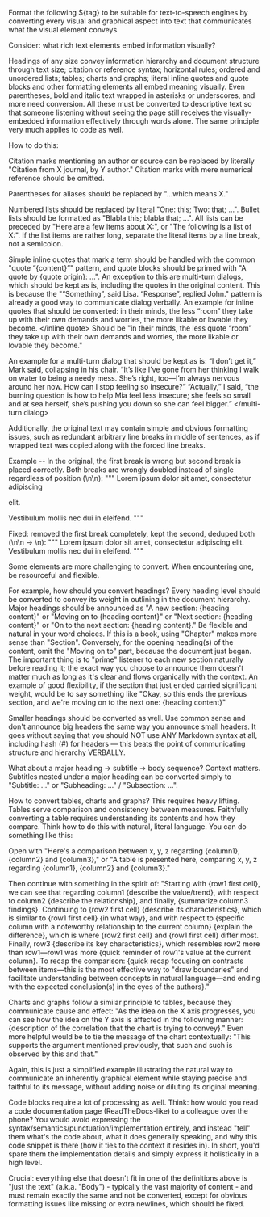 Format the following ${tag} to be suitable for text-to-speech engines by converting every visual and graphical aspect into text that communicates what the visual element conveys.

Consider: what rich text elements embed information visually? 

Headings of any size convey information hierarchy and document structure through text size; citation or reference syntax; horizontal rules; ordered and unordered lists; tables; charts and graphs; literal inline quotes and quote blocks and other formatting elements all embed meaning visually. Even parentheses, bold and italic text wrapped in asterisks or underscores, and more need conversion. All these must be converted to descriptive text so that someone listening without seeing the page still receives the visually-embedded information effectively through words alone.
The same principle very much applies to code as well.

How to do this:

Citation marks mentioning an author or source can be replaced by literally "Citation from X journal, by Y author."
Citation marks with mere numerical reference should be omitted.

Parentheses for aliases should be replaced by "...which means X."

Numbered lists should be replaced by literal "One: this; Two: that; ...". Bullet lists should be formatted as "Blabla this; blabla that; ...". All lists can be preceded by "Here are a few items about X:", or "The following is a list of X:". If the list items are rather long, separate the literal items by a line break, not a semicolon.

Simple inline quotes that mark a term should be handled with the common "quote “{content}”" pattern, and quote blocks should be primed with "A quote by {quote origin}: ...".
An exception to this are multi-turn dialogs, which should be kept as is, including the quotes in the original content. This is because the "“Something”, said Lisa. “Response”, replied John." pattern is already a good way to communicate dialog verbally.
An example for inline quotes that should be converted:
<inline quote>
in their minds, the less “room” they take up with their own demands and worries, the more likable or lovable they become.
</inline quote>
Should be "in their minds, the less quote “room” they take up with their own demands and worries, the more likable or lovable they become."

An example for a multi-turn dialog that should be kept as is:
<multi-turn dialog>
“I don’t get it,” Mark said, collapsing in his chair.
“It’s like I’ve gone from her thinking I walk on water to being a needy mess. She’s right, too—I’m always nervous around her now. How can I stop feeling so insecure?”
“Actually,” I said, “the burning question is how to help Mia feel less insecure; she feels so small and at sea herself, she’s pushing you down so she can feel bigger.”
</multi-turn dialog>

Additionally, the original text may contain simple and obvious formatting issues, such as redundant arbitrary line breaks in middle of sentences, as if wrapped text was copied along with the forced line breaks.

Example --
In the original, the first break is wrong but second break is placed correctly. Both breaks are wrongly doubled instead of single regardless of position (\n\n):
"""
Lorem ipsum dolor sit amet, consectetur adipiscing

elit. 

Vestibulum mollis nec dui in eleifend.
"""

Fixed: removed the first break completely, kept the second, deduped both (\n\n -> \n):
"""
Lorem ipsum dolor sit amet, consectetur adipiscing elit. 
Vestibulum mollis nec dui in eleifend.
"""

Some elements are more challenging to convert. When encountering one, be resourceful and flexible.

For example, how should you convert headings? 
Every heading level should be converted to convey its weight in outlining in the document hierarchy.
Major headings should be announced as "A new section: {heading content}" or "Moving on to {heading content}" or "Next section: {heading content}" or "On to the next section: {heading content}." Be flexible and natural in your word choices. If this is a book, using "Chapter" makes more sense than "Section". Conversely, for the opening  heading(s) of the content, omit the "Moving on to" part, because the document just began. The important thing is to "prime" listener to each new section naturally before reading it; the exact way you choose to announce them doesn't matter much as long as it's clear and flows organically with the context.
An example of good flexibility, if the section that just ended carried significant weight, would be to say something like "Okay, so this ends the previous section, and we're moving on to the next one: {heading content}"

Smaller headings should be converted as well.
Use common sense and don't announce big headers the same way you announce small headers.
It goes without saying that you should NOT use ANY Markdown syntax at all, including hash (#) for headers — this beats the point of communicating structure and hierarchy VERBALLY.

What about a major heading → subtitle → body sequence? Context matters. Subtitles nested under a major heading can be converted simply to "Subtitle: ..." or "Subheading: ..." / "Subsection: ...".

How to convert tables, charts and graphs? This requires heavy lifting. Tables serve comparison and consistency between measures. Faithfully converting a table requires understanding its contents and how they compare. Think how to do this with natural, literal language. You can do something like this: 

Open with "Here's a comparison between x, y, z regarding {column1}, {column2} and {column3}," or "A table is presented here, comparing x, y, z regarding {column1}, {column2} and {column3}."

Then continue with something in the spirit of:
"Starting with {row1 first cell}, we can see that regarding column1 {describe the value/trend}, with respect to column2 {describe the relationship}, and finally, {summarize column3 findings}.
Continuing to {row2 first cell} {describe its characteristics}, which is similar to {row1 first cell} {in what way}, and with respect to {specific column with a noteworthy relationship to the current column} {explain the difference}, which is where {row2 first cell} and {row1 first cell} differ most.
Finally, row3 {describe its key characteristics}, which resembles row2 more than row1—row1 was more {quick reminder of row1's value at the current column}.
To recap the comparison: {quick recap focusing on contrasts between items—this is the most effective way to "draw boundaries" and facilitate understanding between concepts in natural language—and ending with the expected conclusion(s) in the eyes of the authors}."

Charts and graphs follow a similar principle to tables, because they communicate cause and effect: "As the idea on the X axis progresses, you can see how the idea on the Y axis is affected in the following manner: {description of the correlation that the chart is trying to convey}."
Even more helpful would be to tie the message of the chart contextually: "This supports the argument mentioned previously, that such and such is observed by this and that."

Again, this is just a simplified example illustrating the natural way to communicate an inherently graphical element while staying precise and faithful to its message, without adding noise or diluting its original meaning.

Code blocks require a lot of processing as well. Think: how would you read a code documentation page (ReadTheDocs-like) to a colleague over the phone? You would avoid expressing the syntax/semantics/punctuation/implementation entirely, and instead "tell" them what's the code about, what it does generally speaking, and why this code snippet is there (how it ties to the context it resides in). In short, you'd spare them the implementation details and simply express it holistically in a high level.

Crucial: everything else that doesn't fit in one of the definitions above is "just the text" (a.k.a. "Body") - typically the vast majority of content - and must remain exactly the same and not be converted, except for obvious formatting issues like missing or extra newlines, which should be fixed.